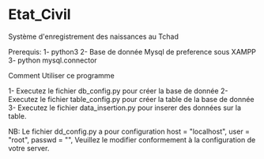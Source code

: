 # Etat_Civil
Système d'enregistrement des naissances au Tchad

Prerequis:
1- python3
2- Base de donnée Mysql de preference sous XAMPP
3- python mysql.connector

Comment Utiliser ce programme

1- Executez le fichier db_config.py pour créer la base de donnée
2- Executez le fichier table_config.py pour créer la table de la base de donnée
3- Executez le fichier data_insertion.py pour inserer des données sur la table.


NB: Le fichier dd_config.py a pour configuration 
host = "localhost", 
user = "root",
passwd = "", 
Veuillez le modifier conformement à la configuration de votre server.

